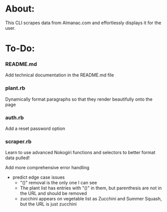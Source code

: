 # About:
This CLI scrapes data from Almanac.com and effortlessly displays it for the user.

# To-Do:
### README.md
Add technical documentation in the README.md file

### plant.rb
Dynamically format paragraphs so that they render beautifully onto the page

### auth.rb
Add a reset password option

### scraper.rb
Learn to use advanced Nokogiri functions and selectors to better format data pulled!

Add more comprehensive error handling
  - predict edge case issues
    - "()" removal is the only one I can see
    - The plant list has entries with "()" in them, but parenthesis are not in the URL and should be removed
    - zucchini appears on vegetable list as Zucchini and Summer Squash, but the URL is just zucchini